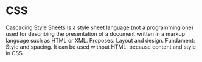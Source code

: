 # CSS
Cascading Style Sheets 
Is a style sheet language (not a programming one) used for describing the presentation of a document written in a markup language such as HTML or XML.
Proposes: Layout and design.
Fundament: Style and spacing.
It can be used without HTML, because content and style in CSS
